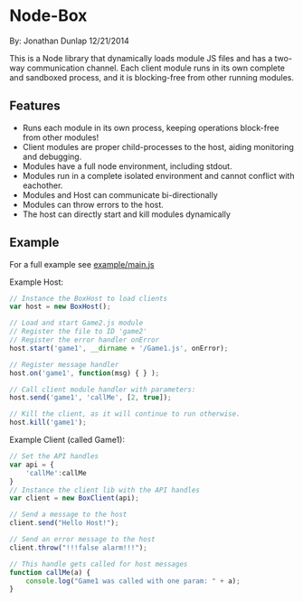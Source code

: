 # Node-Box
By: Jonathan Dunlap
12/21/2014

This is a Node library that dynamically loads module JS files and has a two-way communication channel. Each client module runs in its own complete and sandboxed process, and it is blocking-free from other running modules.


## Features
- Runs each module in its own process, keeping operations block-free from other modules!
- Client modules are proper child-processes to the host, aiding monitoring and debugging.
- Modules have a full node environment, including stdout.
- Modules run in a complete isolated environment and cannot conflict with eachother.
- Modules and Host can communicate bi-directionally
- Modules can throw errors to the host.
- The host can directly start and kill modules dynamically


## Example

For a full example see [example/main.js](https://github.com/jadbox/node-box/blob/master/example/main.js)

Example Host:
```javascript
// Instance the BoxHost to load clients
var host = new BoxHost();

// Load and start Game2.js module
// Register the file to ID 'game2'
// Register the error handler onError
host.start('game1', __dirname + '/Game1.js', onError);

// Register message handler
host.on('game1', function(msg) { } );

// Call client module handler with parameters:
host.send('game1', 'callMe', [2, true]);

// Kill the client, as it will continue to run otherwise.
host.kill('game1');

```
Example Client (called Game1):
```javascript
// Set the API handles
var api = {
	'callMe':callMe
}
// Instance the client lib with the API handles
var client = new BoxClient(api);

// Send a message to the host
client.send("Hello Host!");

// Send an error message to the host
client.throw("!!!false alarm!!!");

// This handle gets called for host messages
function callMe(a) {
	console.log("Game1 was called with one param: " + a);
}
